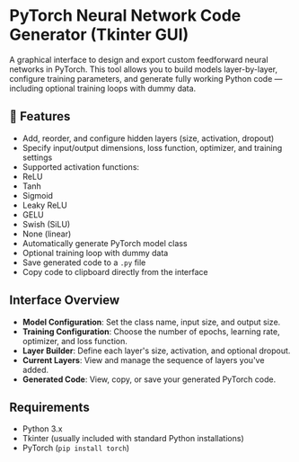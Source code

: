 # PyTorch Neural Network Code Generator (Tkinter GUI)

A graphical interface to design and export custom feedforward neural networks in PyTorch. This tool allows you to build models layer-by-layer, configure training parameters, and generate fully working Python code — including optional training loops with dummy data.

## 🚀 Features

-  Add, reorder, and configure hidden layers (size, activation, dropout)
-  Specify input/output dimensions, loss function, optimizer, and training settings
-  Supported activation functions:
  - ReLU
  - Tanh
  - Sigmoid
  - Leaky ReLU
  - GELU
  - Swish (SiLU)
  - None (linear)
-  Automatically generate PyTorch model class
-  Optional training loop with dummy data
-  Save generated code to a `.py` file
-  Copy code to clipboard directly from the interface

##  Interface Overview

- **Model Configuration**: Set the class name, input size, and output size.
- **Training Configuration**: Choose the number of epochs, learning rate, optimizer, and loss function.
- **Layer Builder**: Define each layer's size, activation, and optional dropout.
- **Current Layers**: View and manage the sequence of layers you've added.
- **Generated Code**: View, copy, or save your generated PyTorch code.

##  Requirements

- Python 3.x
- Tkinter (usually included with standard Python installations)
- PyTorch (`pip install torch`)


